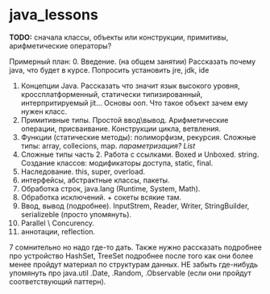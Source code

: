 java_lessons
============
**TODO:** сначала классы, объекты или конструкции, примитивы, арифметические операторы?

Примерный план:
0. Введение. (на общем занятии) Рассказать почему java, что будет в курсе. Попросить установить jre, jdk, ide
1. Концепции Java. Рассказать что значит язык высокого уровня, кроссплатформенный, статически типизированный, интерпритируемый jit... Основы ооп. Что такое объект зачем ему нужен класс.
2. Примитивные типы. Простой ввод\вывод. Арифметические операции, присваивание. Конструкции цикла, ветвления. 
3. Функции (статические методы): полиморфизм, рекурсия. Сложные типы: array, collecions, map. *параметризация? List<int>*
4. Сложные типы часть 2. Работа с ссылками. Boxed и Unboxed. string. Создание классов: модификаторы доступа, static, final.
5. Наследование. this, super, overload.
5. интерфейсы, абстрактные классы, пакеты.
6. Обработка строк, java.lang (Runtime, System, Math).
7. Обработка исключений. + сокеты всякие там.
8. Ввод, вывод (подробнее). InputStrem, Reader, Writer, StringBuilder, serializeble (просто упомянуть). 
9. Parallel \ Concurency.
10. аннотации, reflection.


7 сомнительно но надо где-то дать. Также нужно рассказать подробнее про устройство HashSet, TreeSet подробнее после того как они более менее пройдут материал по структурам данных.
НЕ забыть где-нибудь упомянуть про java.util .Date, .Random, .Observable (если  они пройдут соответствующий паттерн).
